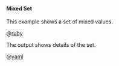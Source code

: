 #### Mixed Set

This example shows a set of mixed values.

@[ruby](show.rb)

The output shows details of the set.

@[yaml](show.yaml)
